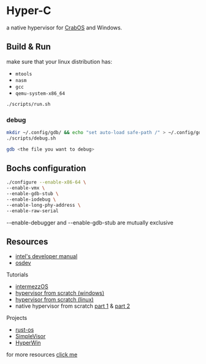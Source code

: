 # Hyper-C

a native hypervisor for [CrabOS](https://github.com/r33m-m1kul5k1/CrabOS) and Windows.

## Build & Run

make sure that your linux distribution has:

* `mtools`
* `nasm`
* `gcc`
* `qemu-system-x86_64`

```bash
./scripts/run.sh
```

### debug

```bash
mkdir ~/.config/gdb/ && echo "set auto-load safe-path /" > ~/.config/gdb/gdbinit
./scripts/debug.sh

gdb <the file you want to debug>
```

## Bochs configuration

```bash
./configure --enable-x86-64 \
--enable-vmx \
--enable-gdb-stub \
--enable-iodebug \
--enable-long-phy-address \
--enable-raw-serial
```
--enable-debugger and --enable-gdb-stub are mutually exclusive
## Resources

- [intel's developer manual](https://www.intel.com/content/www/us/en/developer/articles/technical/intel-sdm.html)
- [osdev](https://wiki.osdev.org)

Tutorials

- [intermezzOS](https://intermezzos.github.io/book/first-edition/jumping-headlong-into-long-mode.html)
- [hypervisor from scratch (windows)](https://rayanfam.com/topics/hypervisor-from-scratch-part-1/)
- [hypervisor from scratch (linux)](https://nixhacker.com/developing-hypervisior-from-scratch-part-1/)
- native hypervisor from scratch [part 1](https://www.digitalwhisper.co.il/files/Zines/0x7C/DW124-1-NativeHyperVisoer.pdf) & [part 2](https://www.digitalwhisper.co.il/files/Zines/0x7D/DW125-1-NativeHyperVisoer-Part2.pdf)

Projects

- [rust-os](https://github.com/nikofil/rust-os)
- [SimpleVisor](https://github.com/ionescu007/SimpleVisor)
- [HyperWin](https://github.com/amiryeshurun/HyperWin)

for more resources [click me](https://github.com/Wenzel/awesome-virtualization)
